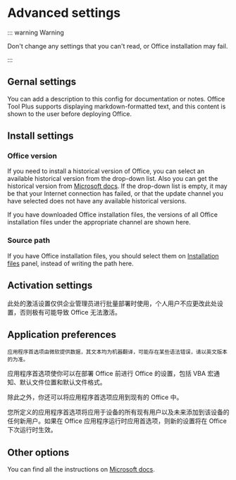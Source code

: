# Advanced settings

::: warning Warning

Don't change any settings that you can't read, or Office installation may fail.

:::

## Gernal settings

You can add a description to this config for documentation or notes. Office Tool Plus supports displaying markdown-formatted text, and this content is shown to the user before deploying Office.

## Install settings

### Office version

If you need to install a historical version of Office, you can select an available historical version from the drop-down list. Also you can get the historical version from [Microsoft docs](https://docs.microsoft.com/en-us/officeupdates/update-history-microsoft365-apps-by-date). If the drop-down list is empty, it may be that your Internet connection has failed, or that the update channel you have selected does not have any available historical versions.

If you have downloaded Office installation files, the versions of all Office installation files under the appropriate channel are shown here.

### Source path

If you have Office installation files, you should select them on [Installation files](/deploy/settings/basic.md#installation-files) panel, instead of writing the path here.

## Activation settings

此处的激活设置仅供企业管理员进行批量部署时使用，个人用户不应更改此处设置，否则极有可能导致 Office 无法激活。

## Application preferences

`应用程序首选项由微软提供数据，其文本均为机器翻译，可能存在某些语法错误，请以英文版本的为准。`

应用程序首选项使你可以在部署 Office 前进行 Office 的设置，包括 VBA 宏通知、默认文件位置和默认文件格式。

除此之外，你还可以将应用程序首选项应用到现有的 Office 中。

您所定义的应用程序首选项将应用于设备的所有现有用户以及未来添加到该设备的任何新用户。如果在 Office 应用程序运行时应用首选项，则新的设置将在 Office 下次运行时生效。

## Other options

You can find all the instructions on [Microsoft docs](https://docs.microsoft.com/en-us/deployoffice/office-deployment-tool-configuration-options).
